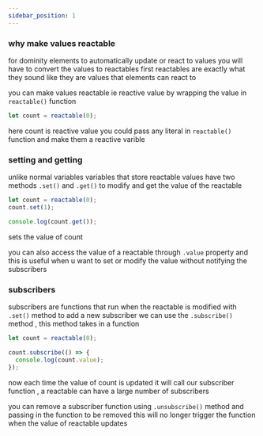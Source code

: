```yaml
---
sidebar_position: 1
---
```


### why make values reactable

for dominity elements to automatically update or react to values you will have to convert the values to reactables first
reactables are exactly what they sound like they are values that elements can react to

you can make values reactable ie reactive value by wrapping the value in `reactable()` function

```js
let count = reactable(0);
```

here count is reactive value
you could pass any literal in `reactable()` function and make them a reactive varible

### setting and getting

unlike normal variables variables that store reactable values have two methods `.set()` and `.get()` to modify and get the value of the reactable

```js
let count = reactable(0);
count.set(1);

console.log(count.get());
```

sets the value of count

you can also access the value of a reactable through `.value` property and this is useful when u want to set or modify the value without notifying the subscribers

### subscribers

subscribers are functions that run when the reactable is modified with `.set()` method to add a new subscriber we can use the `.subscribe()` method , this method takes in a function

```js
let count = reactable(0);

count.subscribe(() => {
  console.log(count.value);
});
```

now each time the value of count is updated it will call our subscriber function , a reactable can have a large number of subscribers

you can remove a subscriber function using `.unsubscribe()` method and passing in the function to be removed
this will no longer trigger the function when the value of reactable updates
